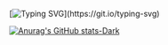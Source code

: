 [![Typing SVG](https://readme-typing-svg.demolab.com/?lines=Hello+There+!!!+I'm+Mohamad+Beigi;I'm+A+Java+Developer+.)](https://git.io/typing-svg)

[![Anurag's GitHub stats-Dark](https://github-readme-stats.vercel.app/api?username=mohamadMehdiBeigi&show_icons=true&theme=dark#gh-dark-mode-only)](https://github.com/mohamadMehdiBeigi/github-readme-stats#gh-dark-mode-only)
